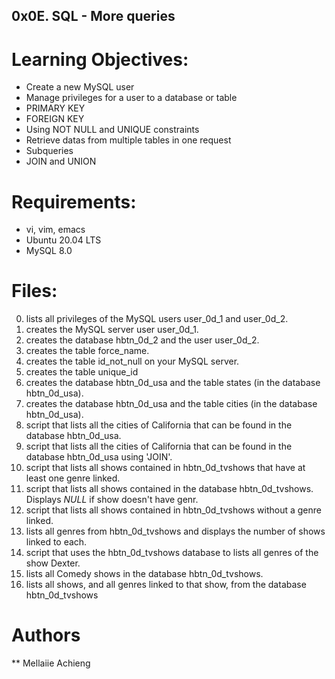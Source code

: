## 0x0E. SQL - More queries

# Learning Objectives:
- Create a new MySQL user
- Manage privileges for a user to a database or table
- PRIMARY KEY
- FOREIGN KEY
- Using NOT NULL and UNIQUE constraints
- Retrieve datas from multiple tables in one request
- Subqueries
- JOIN and UNION

# Requirements:
- vi, vim, emacs
- Ubuntu 20.04 LTS
- MySQL 8.0 

# Files:
0. lists all privileges of the MySQL users user_0d_1 and user_0d_2.
1. creates the MySQL server user user_0d_1.
2. creates the database hbtn_0d_2 and the user user_0d_2.
3. creates the table force_name.
4. creates the table id_not_null on your MySQL server.
5. creates the table unique_id
6. creates the database hbtn_0d_usa and the table states (in the database hbtn_0d_usa).
7. creates the database hbtn_0d_usa and the table cities (in the database hbtn_0d_usa).
8. script that lists all the cities of California that can be found in the database hbtn_0d_usa.
9. script that lists all the cities of California that can be found in the database hbtn_0d_usa using 'JOIN'.
10. script that lists all shows contained in hbtn_0d_tvshows that have at least one genre linked.
11. script that lists all shows contained in the database hbtn_0d_tvshows. Displays *NULL* if show doesn't have genr.
12. script that lists all shows contained in hbtn_0d_tvshows without a genre linked.
13.  lists all genres from hbtn_0d_tvshows and displays the number of shows linked to each.
14. script that uses the hbtn_0d_tvshows database to lists all genres of the show Dexter.
15.  lists all Comedy shows in the database hbtn_0d_tvshows.
16. lists all shows, and all genres linked to that show, from the database hbtn_0d_tvshows


# Authors

** Mellaiie Achieng
